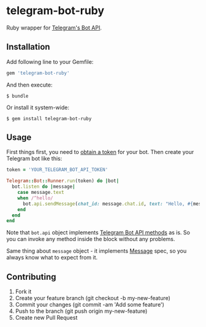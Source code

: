 # telegram-bot-ruby

Ruby wrapper for [Telegram's Bot API](https://core.telegram.org/bots/api).

## Installation

Add following line to your Gemfile:

```ruby
gem 'telegram-bot-ruby'
```

And then execute:

```shell
$ bundle
```

Or install it system-wide:

```shell
$ gem install telegram-bot-ruby
```

## Usage

First things first, you need to [obtain a token](https://core.telegram.org/bots#botfather) for your bot. Then create your Telegram bot like this:

```ruby
token = 'YOUR_TELEGRAM_BOT_API_TOKEN'

Telegram::Bot::Runner.run(token) do |bot|
  bot.listen do |message|
    case message.text
    when /^hello/
      bot.api.sendMessage(chat_id: message.chat.id, text: "Hello, #{message.from.username}")
    end
  end
end
```

Note that `bot.api` object implements [Telegram Bot API methods](https://core.telegram.org/bots/api#available-methods) as is. So you can invoke any method inside the block without any problems.

Same thing about `message` object - it implements [Message](https://core.telegram.org/bots/api#message) spec, so you always know what to expect from it.

## Contributing

1. Fork it
2. Create your feature branch (git checkout -b my-new-feature)
3. Commit your changes (git commit -am 'Add some feature')
4. Push to the branch (git push origin my-new-feature)
5. Create new Pull Request
